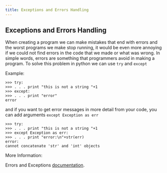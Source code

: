 ```yaml
---
title: Exceptions and Errors Handling
---
```

## Exceptions and Errors Handling

When creating a program we can make mistakes that end with errors and the worst programs we make stop running,
it would be even more annoying if we could not find errors in the code that we made or what was wrong.
In simple words, errors are something that programmers avoid in making a program.
To solve this problem in python we can use `try` and `except`

Example:

```shell
>>> try:
>>> . . . print "this is not a string "+1
>>> except:
>>> . . . print "error"
error
```
and if you want to get error messages in more detail from your code, you can add arguments `except Exception as err`

```shell
>>> try:
>>> . . . print "this is not a string "+1
>>> except Exception as err:
>>> . . . print "error:\n"+str(err)
error:
cannot concatenate 'str' and 'int' objects
```

More Information:

Errors and Exceptions <a href='https://docs.python.org/2/tutorial/errors.html' target='_blank' rel='nofollow'>documentation</a>.
